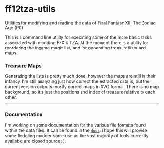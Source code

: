 # ff12tza-utils
Utilities for modifying and reading the data of Final Fantasy XII: The
Zodiac Age (PC)


This is a command line utility for executing some of the more basic
tasks associated with modding FFXII: TZA. At the moment there is a
utility for reordering the ingame magic list, and for generating
treasure/lists and maps.


### Treasure Maps
Generating the lists is pretty much done, however the maps are still in
their infancy. I'm still analyzing just how correct the extracted data
is, but the current version outputs mostly correct maps in SVG format.
There is no map background, so it's just the positions and index of
treasure relative to each other.

---

### Documentation
I'm working on some documentation for the various file formats found
within the data files. It can be found in the [`docs`](docs/README.md).
I hope this will provide some fledgling modder some use as the vast
majority of tools currently available are closed source :( .
